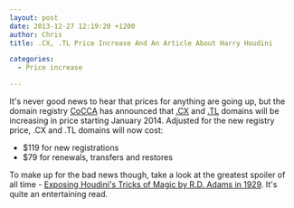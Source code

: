 ```yaml
---
layout: post
date: 2013-12-27 12:19:20 +1200
author: Chris
title: .CX, .TL Price Increase And An Article About Harry Houdini

categories:
  - Price increase

---
```


It's never good news to hear that prices for anything are going up, but the domain registry [CoCCA](http://cocca.org.nz) has announced that [.CX](https://iwantmyname.com/domains/cx-domain-name-registration-for-christmas-island) and [.TL](https://iwantmyname.com/domains/tl-domain-name-registration-for-timor-leste) domains will be increasing in price starting January 2014. Adjusted for the new registry price, .CX and .TL domains will now cost:

+ $119 for new registrations
+ $79 for renewals, transfers and restores

To make up for the bad news though, take a look at the greatest spoiler of all time - [Exposing Houdini's Tricks of Magic by R.D. Adams in 1929](http://blog.modernmechanix.com/exposing-houdinis-tricks-of-magic/). It's quite an entertaining read.
